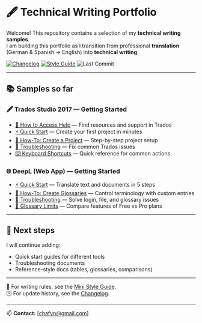 # 🖋️ Technical Writing Portfolio

Welcome! This repository contains a selection of my **technical writing samples**.  
I am building this portfolio as I transition from professional **translation** (German & Spanish → English) into **technical writing**.  

[![Changelog](https://img.shields.io/badge/docs-changelog-blue)](changelog.md)
[![Style Guide](https://img.shields.io/badge/docs-style--guide-green)](style-guide.md)
![Last Commit](https://img.shields.io/github/last-commit/Chafyn/tech-writing-portfolio?color=orange)


---

## 📚 Samples so far

### 🖋️ Trados Studio 2017 — Getting Started
- [📘 How to Access Help](how-to-access-help/help-guide.md) — Find resources and support in Trados
- [⚡ Quick Start](trados-getting-started/quick-start.md) — Create your first project in minutes
- [📘 How-To: Create a Project](trados-getting-started/how-to-create-project.md) — Step-by-step project setup
- [🔧 Troubleshooting](trados-getting-started/troubleshooting.md) — Fix common Trados issues
- [⌨️ Keyboard Shortcuts](trados-getting-started/keyboard-shortcuts.md) — Quick reference for common actions

### 🌐 DeepL (Web App) — Getting Started
- [⚡ Quick Start](deepl-getting-started/quick-start.md) — Translate text and documents in 5 steps
- [📘 How-To: Create Glossaries](deepl-getting-started/how-to-use-glossaries.md) — Control terminology with custom entries
- [🔧 Troubleshooting](deepl-getting-started/troubleshooting.md) — Solve login, file, and glossary issues
- [📘 Glossary Limits](deepl-getting-started/glossary-limits.md) — Compare features of Free vs Pro plans

---

## 🌱 Next steps
I will continue adding:
- Quick start guides for different tools  
- Troubleshooting documents  
- Reference-style docs (tables, glossaries, comparisons)  


---
📖 For writing rules, see the [Mini Style Guide](style-guide.md).  
🕑 For update history, see the [Changelog](changelog.md).



---

📫 **Contact:** [chafyn@gmail.com]
